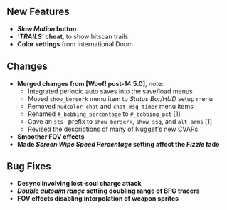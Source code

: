 ## New Features

- **_Slow Motion_ button**
- **_'TRAILS'_ cheat**, to show hitscan trails
- **Color settings** from International Doom

## Changes

- **Merged changes from [Woof! post-14.5.0]**, note:
  - Integrated periodic auto saves into the save/load menus
  - Moved `show_berserk` menu item to _Status Bar/HUD_ setup menu
  - Removed `hudcolor_chat` and `chat_msg_timer` menu items
  - Renamed `#_bobbing_percentage` to `#_bobbing_pct` [1]
  - Gave an `sts_` prefix to `show_berserk`, `show_ssg`, and `alt_arms` [1]
  - Revised the descriptions of many of Nugget's new CVARs
- **Smoother FOV effects**
- **Made _Screen Wipe Speed Percentage_ setting affect the _Fizzle_ fade**

## Bug Fixes

- **Desync involving lost-soul charge attack**
- **_Double autoaim range_ setting doubling range of BFG tracers**
- **FOV effects disabling interpolation of weapon sprites**
